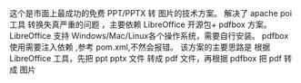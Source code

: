 这个是市面上最成功的免费 PPT/PPTX 转 图片的技术方案。 解决了 apache poi 工具 转换失真严重的问题 ，主要依赖 LibreOffice 开源包+ pdfbox 方案。
LibreOffice 支持 Windows/Mac/Linux各个操作系统，需要自行安装。
pdfbox 使用需要注入依赖 ,参考 pom.xml,不然会报错。
该方案的主要思路是 根据 LibreOffice 工具，先把 ppt pptx 文件 转成 pdf 文件，再根据 pdfbox 把 pdf 转成 图片
